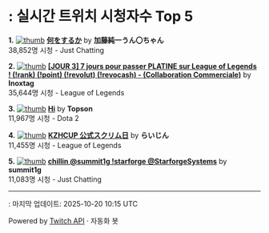 # : 실시간 트위치 시청자수 Top 5

**1.** [![thumb](https://static-cdn.jtvnw.net/previews-ttv/live_user_kato_junichi0817-320x180.jpg)](https://twitch.tv/加藤純一うん〇ちゃん)
**[何をするか](https://twitch.tv/加藤純一うん〇ちゃん)** by **加藤純一うん〇ちゃん**<br>38,852명 시청  - Just Chatting

**2.** [![thumb](https://static-cdn.jtvnw.net/previews-ttv/live_user_inoxtag-320x180.jpg)](https://twitch.tv/Inoxtag)
**[[JOUR 3] 7 jours pour passer PLATINE sur League of Legends ! (!rank) (!point) (!revolut) (!revocash) - (Collaboration Commerciale)](https://twitch.tv/Inoxtag)** by **Inoxtag**<br>35,644명 시청  - League of Legends

**3.** [![thumb](https://static-cdn.jtvnw.net/previews-ttv/live_user_topson-320x180.jpg)](https://twitch.tv/Topson)
**[Hi](https://twitch.tv/Topson)** by **Topson**<br>11,967명 시청  - Dota 2

**4.** [![thumb](https://static-cdn.jtvnw.net/previews-ttv/live_user_alfrea-320x180.jpg)](https://twitch.tv/らいじん)
**[KZHCUP 公式スクリム日](https://twitch.tv/らいじん)** by **らいじん**<br>11,455명 시청  - League of Legends

**5.** [![thumb](https://static-cdn.jtvnw.net/previews-ttv/live_user_summit1g-320x180.jpg)](https://twitch.tv/summit1g)
**[chillin @summit1g !starforge @StarforgeSystems](https://twitch.tv/summit1g)** by **summit1g**<br>11,083명 시청  - Just Chatting


---
: 마지막 업데이트: 2025-10-20 10:15 UTC

Powered by [Twitch API](https://dev.twitch.tv/docs/api/reference) · 자동화 봇